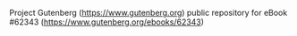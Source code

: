 Project Gutenberg (https://www.gutenberg.org) public repository for eBook #62343 (https://www.gutenberg.org/ebooks/62343)
